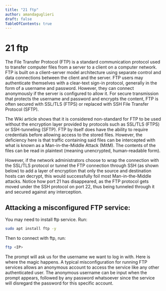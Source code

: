 ```yaml
---
title: "21 ftp"
author: amandaguglieri
draft: false
TableOfContents: true
---
```


# 21 ftp

The File Transfer Protocol (FTP) is a standard communication protocol used to transfer computer files from a server to a client on a computer network. FTP is built on a client–server model architecture using separate control and data connections between the client and the server. FTP users may authenticate themselves with a clear-text sign-in protocol, generally in the form of a username and password. However, they can connect anonymously if the server is configured to allow it. For secure transmission that protects the username and password and encrypts the content, FTP is often secured with SSL/TLS (FTPS) or replaced with SSH File Transfer Protocol (SFTP).

The Wiki article shows that it is considered non-standard for FTP to be used without the encryption layer provided by protocols such as SSL/TLS (FTPS) or SSH-tunneling (SFTP). FTP by itself does have the ability to require credentials before allowing access to the stored files. However, the deficiency here is that traffic containing said files can be intercepted with what is known as a Man-in-the-Middle Attack (MitM). The contents of the files can be read in plaintext (meaning unencrypted, human-readable form).

However, if the network administrators choose to wrap the connection with the SSL/TLS protocol or tunnel the FTP connection through SSH (as shown below) to add a layer of encryption that only the source and destination hosts can decrypt, this would successfully foil most Man-in-the-Middle attacks. Notice how port 21 has disappeared, as the FTP protocol gets moved under the SSH protocol on port 22, thus being tunneled through it and secured against any interception.

## Attacking a misconfigured FTP service:

You may need to install ftp service. Run:

```bash
sudo apt install ftp -y
```

Then to connect with ftp, run:

```bash
ftp <IP> 
```

The prompt will ask us for the username we want to log in with. Here is where the magic happens. A typical misconfiguration for running FTP services allows an anonymous account to access the service like any other authenticated user. The anonymous username can be input when the prompt appears, followed by any password whatsoever since the service will disregard the password for this specific account.
